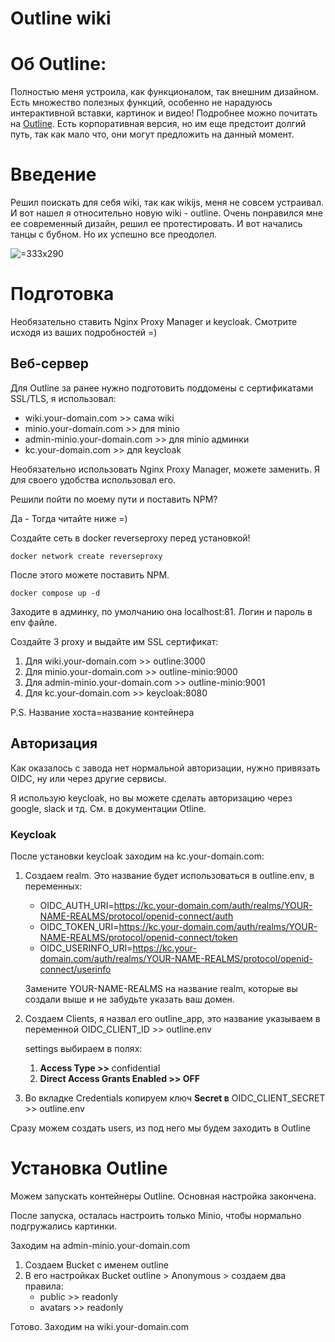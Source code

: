# Outline wiki
# Об Outline: 
Полностью меня устроила, как функционалом, так внешним дизайном. 
Есть множество полезных функций, особенно не нарадуюсь интерактивной вставки, картинок и видео!
Подробнее можно почитать на [Outline](https://www.getoutline.com/).
Есть корпоративная версия, но им еще предстоит долгий путь, так как мало что, они могут предложить на данный момент.


# Введение 

Решил поискать для себя wiki, так как wikijs, меня не совсем устраивал. 
И вот нашел я относительно новую wiki - outline. 
Очень понравился мне ее современный дизайн, решил ее протестировать. 
И вот начались танцы с бубном. Но их успешно все преодолел.



 ![](/api/attachments.redirect?id=cb098f76-2cf7-40b7-b29a-edbcb22e24f5 " =333x290")

# Подготовка

Необязательно ставить Nginx Proxy Manager и keycloak. Смотрите исходя из ваших подробностей =)

## Веб-сервер

Для Outline за ранее нужно подготовить поддомены c сертификатами SSL/TLS, я использовал:

* wiki.your-domain.com >> сама wiki
* minio.your-domain.com >> для minio
* admin-minio.your-domain.com >> для minio админки
* kc.your-domain.com >> для keycloak


Необязательно использовать Nginx Proxy Manager, можете заменить. Я для своего удобства использовал его.

Решили пойти по моему пути и поставить NPM?

Да - Тогда читайте ниже =)


Создайте сеть в docker reverseproxy перед установкой!

`docker network create reverseproxy`

После этого можете поставить NPM. 

`docker compose up -d`


Заходите в админку, по умолчанию она localhost:81. Логин и пароль в env файле.

Создайте 3 proxy и выдайте им SSL сертификат: 


1. Для wiki.your-domain.com >> outline:3000 
2. Для minio.your-domain.com >> outline-minio:9000
3. Для admin-minio.your-domain.com >> outline-minio:9001
4. Для kc.your-domain.com >> keycloak:8080

P.S. Название хоста=название контейнера

## Авторизация

Как оказалось с завода нет нормальной авторизации, нужно привязать OIDC, ну или через другие сервисы.

Я использую keycloak, но вы можете сделать авторизацию через google, slack и тд. См. в документации Otline.


### Keycloak

После установки keycloak заходим на kc.your-domain.com:


1. Создаем realm. Это название будет использоваться в outline.env, в переменных:
   * OIDC_AUTH_URI=<https://kc.your-domain.com/auth/realms/YOUR-NAME-REALMS/protocol/openid-connect/auth>
   * OIDC_TOKEN_URI=<https://kc.your-domain.com/auth/realms/YOUR-NAME-REALMS/protocol/openid-connect/token>
   * OIDC_USERINFO_URI=<https://kc.your-domain.com/auth/realms/YOUR-NAME-REALMS/protocol/openid-connect/userinfo>

   Замените YOUR-NAME-REALMS на название realm, которые вы создали выше и не забудьте указать ваш домен.

      
2. Создаем Clients, я назвал его outline_app, это название указываем в переменной OIDC_CLIENT_ID >> outline.env

   settings выбираем в полях:  

   
   1. **Access Type >>** confidential
   2. **Direct Access Grants Enabled >> OFF**

      
3.  Во вкладке Credentials копируем ключ **Secret в** OIDC_CLIENT_SECRET >> outline.env


Сразу можем создать users, из под него мы будем заходить в Outline

# Установка Outline

Можем запускать контейнеры Outline. Основная настройка закончена.

После запуска, осталась настроить только Minio, чтобы нормально подгружались картинки. 

Заходим на admin-minio.your-domain.com


1. Создаем Bucket с именем outline
2. В его настройках Bucket outline > Anonymous > создаем два правила:
   * public >> readonly
   * avatars >> readonly


Готово. Заходим на wiki.your-domain.com


